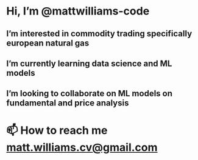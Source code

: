 # Hi, I’m @mattwilliams-code
## I’m interested in commodity trading specifically european natural gas  
## I’m currently learning data science and ML models 
## I’m looking to collaborate on ML models on fundamental and price analysis 
# 📫 How to reach me matt.williams.cv@gmail.com


